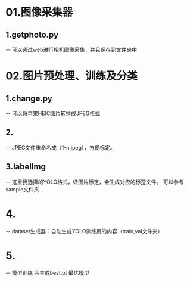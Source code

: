 # 01.图像采集器
## 1.getphoto.py
-- 可以通过web进行相机图像采集，并且保存到文件夹中


# 02.图片预处理、训练及分类
## 1.change.py
-- 可以将苹果HEIC图片转换成JPEG格式
## 2.
-- JPEG文件重命名成（1-n.jpeg），方便标定。
## 3.labelImg 
-- 这里我选择的YOLO格式，做图片标定，会生成对应的标签文件。
可以参考sample文件夹
# 4.
-- dataset生成器：自动生成YOLO训练用的内容（train,val文件夹）
# 5.
-- 模型训练
会生成best.pt 最优模型
